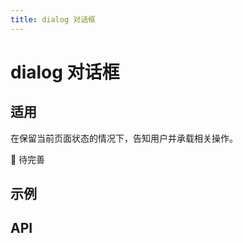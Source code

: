 ```yaml
---
title: dialog 对话框
---
```


# dialog 对话框

## 适用

在保留当前页面状态的情况下，告知用户并承载相关操作。

🚧 待完善

## 示例

<!-- <preview path="./def.vue" /> -->

## API

<API src="./data.json" lang="zh"></API>
